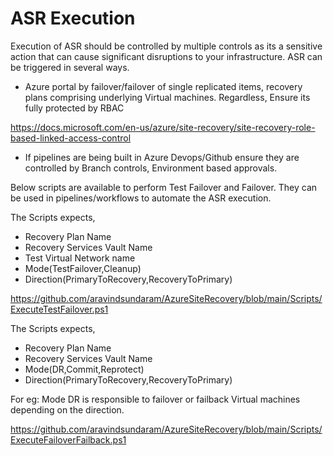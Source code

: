 
# ASR Execution

Execution of ASR should be controlled by multiple controls as its a sensitive action that can cause significant disruptions to your infrastructure. ASR can be triggered in several ways. 
- Azure portal by failover/failover of single replicated items, recovery plans comprising underlying Virtual machines. Regardless, Ensure its fully protected by RBAC 

https://docs.microsoft.com/en-us/azure/site-recovery/site-recovery-role-based-linked-access-control

- If pipelines are being built in Azure Devops/Github ensure they are controlled by Branch controls, Environment based approvals. 

Below scripts are available to perform Test Failover and Failover. They can be used in pipelines/workflows to automate the ASR execution. 

The Scripts expects,
- Recovery Plan Name
- Recovery Services Vault Name
- Test Virtual Network name
- Mode(TestFailover,Cleanup)
- Direction(PrimaryToRecovery,RecoveryToPrimary)

https://github.com/aravindsundaram/AzureSiteRecovery/blob/main/Scripts/ExecuteTestFailover.ps1

The Scripts expects,
- Recovery Plan Name
- Recovery Services Vault Name
- Mode(DR,Commit,Reprotect)
- Direction(PrimaryToRecovery,RecoveryToPrimary)

For eg: Mode DR is responsible to failover or failback Virtual machines depending on the direction. 

https://github.com/aravindsundaram/AzureSiteRecovery/blob/main/Scripts/ExecuteFailoverFailback.ps1
